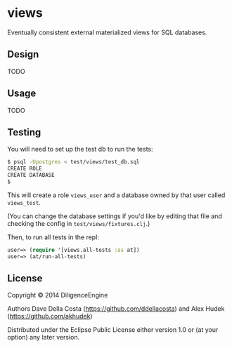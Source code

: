 # views

Eventually consistent external materialized views for SQL databases.

## Design

TODO

## Usage

TODO

## Testing

You will need to set up the test db to run the tests:

```bash
$ psql -Upostgres < test/views/test_db.sql
CREATE ROLE
CREATE DATABASE
$
```

This will create a role `views_user` and a database owned by that user called `views_test`.

(You can change the database settings if you'd like by editing that file and checking the config in `test/views/fixtures.clj`.)

Then, to run all tests in the repl:

```clojure
user=> (require '[views.all-tests :as at])
user=> (at/run-all-tests)
```

## License

Copyright © 2014 DiligenceEngine

Authors Dave Della Costa (https://github.com/ddellacosta) and Alex Hudek (https://github.com/akhudek)

Distributed under the Eclipse Public License either version 1.0 or (at
your option) any later version.
